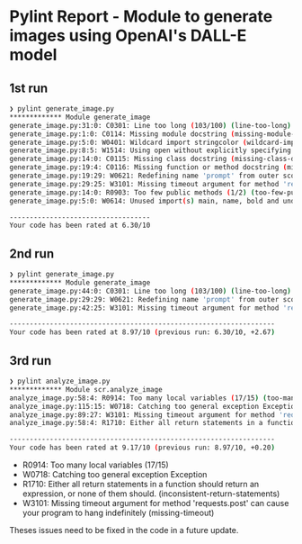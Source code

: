 # Pylint Report - Module to generate images using OpenAI's DALL-E model

## 1st run

```bash
❯ pylint generate_image.py
************* Module generate_image
generate_image.py:31:0: C0301: Line too long (103/100) (line-too-long)
generate_image.py:1:0: C0114: Missing module docstring (missing-module-docstring)
generate_image.py:5:0: W0401: Wildcard import stringcolor (wildcard-import)
generate_image.py:8:5: W1514: Using open without explicitly specifying an encoding (unspecified-encoding)
generate_image.py:14:0: C0115: Missing class docstring (missing-class-docstring)
generate_image.py:19:4: C0116: Missing function or method docstring (missing-function-docstring)
generate_image.py:19:29: W0621: Redefining name 'prompt' from outer scope (line 39) (redefined-outer-name)
generate_image.py:29:25: W3101: Missing timeout argument for method 'requests.get' can cause your program to hang indefinitely (missing-timeout)
generate_image.py:14:0: R0903: Too few public methods (1/2) (too-few-public-methods)
generate_image.py:5:0: W0614: Unused import(s) main, name, bold and underline from wildcard import of stringcolor (unused-wildcard-import)

-----------------------------------
Your code has been rated at 6.30/10
```

## 2nd run

```bash
❯ pylint generate_image.py
************* Module generate_image
generate_image.py:44:0: C0301: Line too long (103/100) (line-too-long)
generate_image.py:29:29: W0621: Redefining name 'prompt' from outer scope (line 52) (redefined-outer-name)
generate_image.py:42:25: W3101: Missing timeout argument for method 'requests.get' can cause your program to hang indefinitely (missing-timeout)

------------------------------------------------------------------
Your code has been rated at 8.97/10 (previous run: 6.30/10, +2.67)
```

## 3rd run

```bash
❯ pylint analyze_image.py
************* Module scr.analyze_image
analyze_image.py:58:4: R0914: Too many local variables (17/15) (too-many-locals)
analyze_image.py:115:15: W0718: Catching too general exception Exception (broad-exception-caught)
analyze_image.py:89:27: W3101: Missing timeout argument for method 'requests.post' can cause your program to hang indefinitely (missing-timeout)
analyze_image.py:58:4: R1710: Either all return statements in a function should return an expression, or none of them should. (inconsistent-return-statements)

------------------------------------------------------------------
Your code has been rated at 9.17/10 (previous run: 8.97/10, +0.20)
```

- R0914: Too many local variables (17/15)
- W0718: Catching too general exception Exception
- R1710: Either all return statements in a function should return an expression, or none of them should. (inconsistent-return-statements)
- W3101: Missing timeout argument for method 'requests.post' can cause your program to hang indefinitely (missing-timeout)

Theses issues need to be fixed in the code in a future update.
